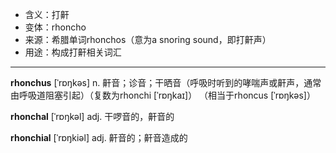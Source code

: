 - <span class="definition">含义：打鼾</span>
- <span class="definition">变体：rhoncho</span>
- <span class="definition">来源：希腊单词rhonchos（意为a snoring sound，即打鼾声）</span>
- <span class="definition">用途：构成打鼾相关词汇</span>


---


<span class="vocabulary">**rhonchus**</span> [ˈrɒŋkəs] n. 鼾音；诊音；干晒音（呼吸时听到的哮喘声或鼾声，通常由呼吸道阻塞引起）（复数为rhonchi [ˈrɒŋkaɪ]） （相当于rhoncus [ˈrɒŋkəs]）

<span class="vocabulary">**rhonchal**</span> [ˈrɒŋkəl] adj. 干啰音的，鼾音的

<span class="vocabulary">**rhonchial**</span> [ˈrɒŋkiəl] adj. 鼾音的；鼾音造成的
